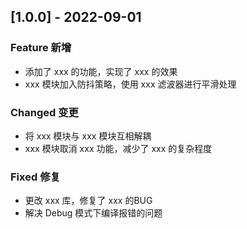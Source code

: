 ## [1.0.0] - 2022-09-01

### Feature 新增

+ 添加了 xxx 的功能，实现了 xxx 的效果
+ xxx 模块加入防抖策略，使用 xxx 滤波器进行平滑处理

### Changed 变更

* 将 xxx 模块与 xxx 模块互相解耦
* xxx 模块取消 xxx 功能，减少了 xxx 的复杂程度

### Fixed 修复

* 更改 xxx 库，修复了 xxx 的BUG
* 解决 Debug 模式下编译报错的问题